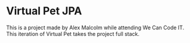 # Virtual Pet JPA
This is a project made by Alex Malcolm while attending We Can Code IT. This iteration of Virtual Pet takes the project full 
stack.
